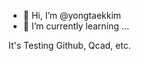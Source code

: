 - 👋 Hi, I’m @yongtaekkim
- 🌱 I’m currently learning ...

<!---
yongtaekkim/yongtaekkim is a ✨ special ✨ repository because its `README.md` (this file) appears on your GitHub profile.
You can click the Preview link to take a look at your changes.
--->
It's Testing Github, Qcad, etc.
